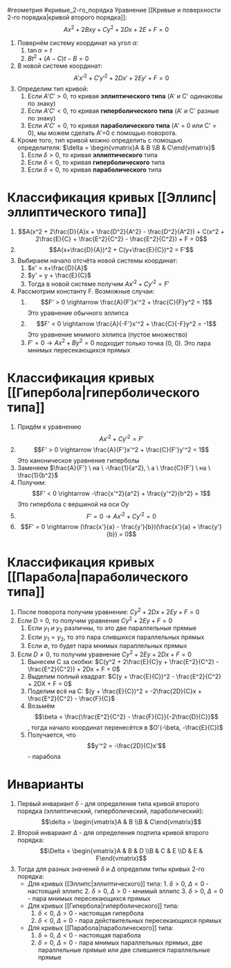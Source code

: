 #геометрия #кривые_2-го_порядка 
Уравнение [[Кривые и поверхности 2-го порядка|кривой второго порядка]]:
$$Ax^2 + 2Bxy + Cy^2 + 2Dx + 2E + F = 0$$
1. Повернём систему координат на угол $\alpha$:
	1. $\tan \alpha = t$
	2. $Bt^2 + (A - C)t - B = 0$
2. В новой системе координат:$$A'x'^2 + C'y'^2 + 2Dx' + 2Ey' + F = 0$$
3. Определим тип кривой:
	1. Если $A'C' > 0$, то кривая **эллиптического типа** (A' и C' одинаковы по знаку)
	2. Если $A'C' < 0$, то кривая **гиперболического типа** (A' и C' разные по знаку)
	3. Если $A'C' = 0$, то кривая **параболического типа** (A' = 0 или C' = 0), мы можем сделать A'=0 с помощью поворота.
4. Кроме того, тип кривой можно определить с помощью определителя:
	$\delta = \begin{vmatrix}A & B \\B & C\end{vmatrix}$
	1. Если $\delta > 0$, то кривая **эллиптического** типа
	2. Если $\delta < 0$, то кривая **гиперболического** типа
	3. Если $\delta = 0$, то кривая **параболического** типа
	
# Классификация кривых [[Эллипс|эллиптического типа]]
1. $$A(x^2 + 2\frac{D}{A}x + \frac{D^2}{A^2} - \frac{D^2}{A^2}) + C(x^2 + 2\frac{E}{C} + \frac{E^2}{C^2} - \frac{E^2}{C^2}) + F = 0$$
2. $$A(x+\frac{D}{A})^2 + C(y+\frac{E}{C})^2 = F'$$
3. Выбираем начало отсчёта новой системы координат:
	1. $x' = x+\frac{D}{A}$
	2. $y' = y + \frac{E}{C}$
	3. Тогда в новой системе получим $Ax'^2 + Cy'^2 = F'$
4. Рассмотрим константу F. Возможные случаи:
	1. $$F' > 0 \rightarrow \frac{A}{F'}x'^2 + \frac{C}{F}y^2 = 1$$ Это уравнение обычного эллипса
	3. $$F' < 0 \rightarrow \frac{A}{-F'}x'^2 + \frac{C}{-F}y^2 = -1$$ Это уравнение мнимого эллипса (пустое множество)
	4. $F'= 0 \rightarrow Ax^2 + By^2 = 0$ подходит только точка (0, 0). Это пара мнимых пересекающихся прямых
# Классификация кривых [[Гипербола|гиперболического типа]]
1. Придём к уравнению $$Ax'^2 + Cy'^2 = F'$$
2. $$F' > 0 \rightarrow \frac{A}{F'}x'^2 + \frac{C}{F'}y'^2 = 1$$ Это каноническое уравнение гиперболы
3. Заменяем $\frac{A}{F'} \ на \ -\frac{1}{a^2}, \ а \ \frac{C}{F'} \ на \ \frac{1}{b^2}$
4. Получим: $$F' < 0 \rightarrow -\frac{x'^2}{a^2} + \frac{y'^2}{b^2} = 1$$ Это гипербола с вершиной на оси Oy
5. $$F' = 0 \rightarrow Ax'^2 + Cy'^2 = 0$$
6. $$F' = 0 \rightarrow (\frac{x'}{a} - \frac{y'}{b})(\frac{x'}{a} + \frac{y'}{b}) = 0$$
# Классификация кривых [[Парабола|параболического типа]]
1. После поворота получим уравнение:
	$Cy^2 + 2Dx + 2Ey + F = 0$
2. Если D = 0, то получим уравнение $Cy^2 + 2Ey + F = 0$
	1. Если  $y_1 \ и \ y_2$ различны, то это две параллельные прямые
	2. Если $y_1 = y_2$, то это пара слившихся параллельных прямых
	3. Если $\emptyset$, то будет пара мнимых параллельных прямых
3. Если $D \neq 0$, то получим уравнение $Cy^2 + 2Ey + 2Dx + F = 0$
	1. Вынесем C за скобки: $C(y^2 + 2\frac{E}{C}y + \frac{E^2}{C^2} - \frac{E^2}{C^2}) + 2Dx + F = 0$
	2. Выделим полный квадрат: $C(y + \frac{E}{C})^2 - \frac{E^2}{C^2} + 2DX + F = 0$
	3. Поделим всё на C: $(y + \frac{E}{C})^2 = -2\frac{2D}{C}x + \frac{E^2}{C^2} - \frac{F}{C}$
	4. Возьмём $$\beta = \frac{\frac{E^2}{C^2} - \frac{F}{C}}{-2\frac{D}{C}}$$, тогда начало координат перенесётся в $O'(-\beta, -\frac{E}{C})$
	5. Получается, что $$y'^2 = -\frac{2D}{C}x'$$ - парабола
# Инварианты
1. Первый инвариант $\delta$ - для определения типа кривой второго порядка (эллиптический, гиперболический, параболический): $$\delta = \begin{vmatrix}A & B \\B & C\end{vmatrix}$$
2. Второй инвариант $\Delta$ - для определения подтипа кривой второго порядка: $$\Delta = \begin{vmatrix}A & B & D \\B & C & E \\D & E & F\end{vmatrix}$$
3. Тогда для разных значений $\delta$ и $\Delta$ определим типы кривых 2-го порядка:
	- Для кривых [[Эллипс|эллиптического]] типа:
			1. $\delta > 0, \ \Delta < 0$ - настоящий эллипс
			2. $\delta > 0, \ \Delta > 0$ - мнимый эллипс
			3. $\delta > 0, \ \Delta = 0$ - пара мнимых пересекающихся прямых
	- Для кривых [[Гипербола|гиперболического]] типа:
		1. $\delta < 0, \ \Delta > 0$ - настоящая гипербола
		2. $\delta < 0, \ \Delta = 0$ - пара действительных пересекающихся прямых
	- Для кривых [[Парабола|параболического]] типа:
		1. $\delta = 0, \ \Delta < 0$ - настоящая парабола
		2. $\delta = 0, \ \Delta = 0$ - пара мнимых параллельных прямых, две параллельные прямые или две слившиеся параллельные прямые